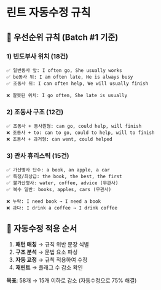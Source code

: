 # 린트 자동수정 규칙

## 🔧 우선순위 규칙 (Batch #1 기준)

### 1) 빈도부사 위치 (18건)
```
✅ 일반동사 앞: I often go, She usually works
✅ be동사 뒤: I am often late, He is always busy  
✅ 조동사 뒤: I can often help, We will usually finish

❌ 잘못된 위치: I go often, She late is usually
```

### 2) 조동사 구조 (12건)
```
✅ 조동사 + 동사원형: can go, could help, will finish
❌ 조동사 + to: can to go, could to help, will to finish
❌ 조동사 + 과거형: can went, could helped
```

### 3) 관사 휴리스틱 (15건)
```
✅ 가산명사 단수: a book, an apple, a car
✅ 특정/최상급: the book, the best, the first
✅ 불가산명사: water, coffee, advice (무관사)
✅ 복수 일반: books, apples, cars (무관사)

❌ 누락: I need book → I need a book
❌ 과다: I drink a coffee → I drink coffee
```

## 🚀 자동수정 적용 순서

1. **패턴 매칭** → 규칙 위반 문장 식별
2. **구조 분석** → 문법 요소 파싱  
3. **자동 교정** → 규칙 적용하여 수정
4. **재린트** → 플래그 수 감소 확인

**목표**: 58개 → 15개 이하로 감소 (자동수정으로 75% 해결)